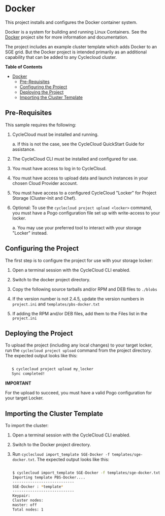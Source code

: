 # Docker #

This project installs and configures the Docker container system.

Docker is a system for building and running Linux Containers. See the [Docker](https://www.docker.com) project site for more information and documentation.

The project includes an example cluster template which adds Docker to an SGE grid.   But the Docker project is intended primarily as an additional capability that can be added to any Cyclecloud cluster.

<!-- markdown-toc start - Don't edit this section. Run M-x markdown-toc-generate-toc again -->
**Table of Contents**

- [Docker](#docker)
    - [Pre-Requisites](#pre-requisites)
    - [Configuring the Project](#configuring-the-project)
    - [Deploying the Project](#deploying-the-project)
    - [Importing the Cluster Template](#importing-the-cluster-template)

<!-- markdown-toc end -->


## Pre-Requisites ##


This sample requires the following:

  1. CycleCloud must be installed and running.

     a. If this is not the case, see the CycleCloud QuickStart Guide for
        assistance.

  4. The CycleCloud CLI must be installed and configured for use.

  5. You must have access to log in to CycleCloud.

  6. You must have access to upload data and launch instances in your chosen
     Cloud Provider account.

  7. You must have access to a configured CycleCloud "Locker" for Project Storage
     (Cluster-Init and Chef).

  8. Optional: To use the `cyclecloud project upload <locker>` command, you must
     have a Pogo configuration file set up with write-access to your locker.

     a. You may use your preferred tool to interact with your storage "Locker"
        instead.


## Configuring the Project ##


The first step is to configure the project for use with your storage locker:

  1. Open a terminal session with the CycleCloud CLI enabled.

  2. Switch to the docker project directory.

  3. Copy the following source tarballs and/or RPM and DEB files to `./blobs`
    
  4. If the version number is not 2.4.5, update the version numbers in `project.ini` and `templates/pbs-docker.txt`

  5. If adding the RPM and/or DEB files, add them to the Files list in the `project.ini`
    

## Deploying the Project ##


To upload the project (including any local changes) to your target locker, run the
`cyclecloud project upload` command from the project directory.  The expected output looks like
this:

``` bash

   $ cyclecloud project upload my_locker
   Sync completed!

```


**IMPORTANT**

For the upload to succeed, you must have a valid Pogo configuration for your target Locker.


## Importing the Cluster Template ##


To import the cluster:

 1. Open a terminal session with the CycleCloud CLI enabled.

 2. Switch to the Docker project directory.

 3. Run ``cyclecloud import_template SGE-Docker -f templates/sge-docker.txt``.
    The expected output looks like this:
    
    ``` bash
    
    $ cyclecloud import_template SGE-Docker -f templates/sge-docker.txt --force
    Importing template PBS-Docker....
    ----------------------------
    SGE-Docker : *template*
    ----------------------------
    Keypair:
    Cluster nodes:
	master: off
    Total nodes: 1
    ```


